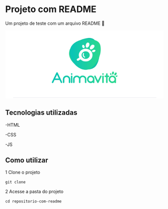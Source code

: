 # Projeto com README
Um projeto de teste com um arquivo README 🚀

<img src="./telaREADME.gif" alt="gif da tela incial do projeto xyz">

## Tecnologias utilizadas
-HTML

-CSS

-JS

## Como utilizar

1 Clone o projeto
```
git clone
```
2 Acesse a pasta do projeto
```
cd repositorio-com-readme
```